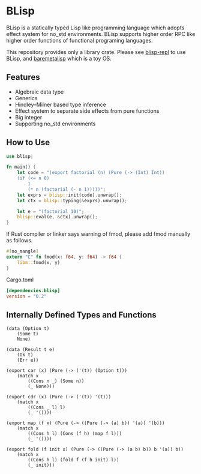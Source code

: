 # BLisp

BLisp is a statically typed Lisp like programming language which adopts effect system for no_std environments.
BLisp supports higher order RPC like higher order functions of functional programing languages.

This repository provides only a library crate.
Please see [blisp-repl](https://github.com/ytakano/blisp-repl) to use BLisp,
and [baremetalisp](https://github.com/ytakano/baremetalisp) which is a toy OS.

## Features

- Algebraic data type
- Generics
- Hindley–Milner based type inference
- Effect system to separate side effects from pure functions
- Big integer
- Supporting no_std environments

## How to Use

```rust
use blisp;

fn main() {
    let code = "(export factorial (n) (Pure (-> (Int) Int))
    (if (<= n 0)
        1
        (* n (factorial (- n 1)))))";
    let exprs = blisp::init(code).unwrap();
    let ctx = blisp::typing(&exprs).unwrap();

    let e = "(factorial 10)";
    blisp::eval(e, &ctx).unwrap();
}
```

If Rust compiler or linker says warning of fmod,
please add fmod manually as follows.

```rust
#[no_mangle]
extern "C" fn fmod(x: f64, y: f64) -> f64 {
    libm::fmod(x, y)
}
```

Cargo.toml

```toml
[dependencies.blisp]
version = "0.2"
```

## Internally Defined Types and Functions

```common-lisp
(data (Option t)
    (Some t)
    None)

(data (Result t e)
    (Ok t)
    (Err e))

(export car (x) (Pure (-> ('(t)) (Option t)))
    (match x
        ((Cons n _) (Some n))
        (_ None)))

(export cdr (x) (Pure (-> ('(t)) '(t)))
    (match x
        ((Cons _ l) l)
        (_ '())))

(export map (f x) (Pure (-> ((Pure (-> (a) b)) '(a)) '(b)))
    (match x
        ((Cons h l) (Cons (f h) (map f l)))
        (_ '())))

(export fold (f init x) (Pure (-> ((Pure (-> (a b) b)) b '(a)) b))
    (match x
        ((Cons h l) (fold f (f h init) l))
        (_ init)))
```
